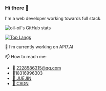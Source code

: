 ### Hi there 👋

I'm a web developer working towards full stack.
  
![oil-oil's GitHub stats](https://github-readme-stats.vercel.app/api?username=oil-oil&show_icons=true)

[![Top Langs](https://github-readme-stats.vercel.app/api/top-langs/?username=oil-oil&layout=compact)](https://github.com/anuraghazra/github-readme-stats)


🔭 I’m currently working on API7.AI

📫 How to reach me: 
- 📧 2228586315@qq.com
- 📱18316996303
- [📔 JUEJIN](https://juejin.cn/user/2384177081367998)
- [📓 CSDN](https://blog.csdn.net/weixin_47077674)
